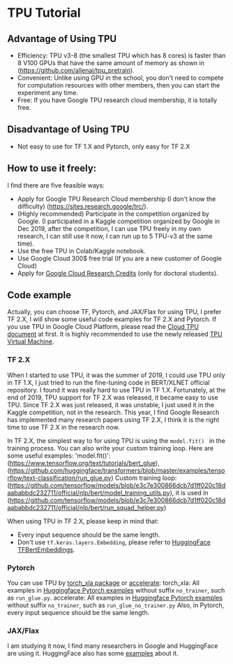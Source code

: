 # TPU Tutorial

## Advantage of Using TPU
 * Efficiency: TPU v3-8 (the smallest TPU which has 8 cores) is faster than 8 V100 GPUs that have the same amount of memory as shown in (https://github.com/allenai/tpu_pretrain). 
 * Convenient: Unlike using GPU in the school, you don't need to compete for computation resources with other members, then you can start the experiment any time.
 * Free: If you have Google TPU research cloud membership, it is totally free.

## Disadvantage of Using TPU
 * Not easy to use for TF 1.X and Pytorch, only easy for TF 2.X 

## How to use it freely:
I find there are five feasible ways:
 * Apply for Google TPU Research Cloud membership (I don't know the difficulty) (https://sites.research.google/trc/).
 * (Highly recommended) Participate in the competition organized by Google. (I participated in a Kaggle competition organized by Google in Dec 2019, after the competition, I can use TPU freely in my own research, I can still use it now, I can run up to 5 TPU-v3 at the same time).
 * Use the free TPU in Colab/Kaggle notebook.
 * Use Google Cloud 300$ free trial (If you are a new customer of Google Cloud)
 * Apply for [Google Cloud Research Credits](https://edu.google.com/programs/credits/research/?modal_active=none) (only for doctoral students).

## Code example
Actually, you can choose TF, Pytorch, and JAX/Flax for using TPU, I prefer TF 2.X, I will show some useful code examples for TF 2.X and Pytorch. If you use TPU in Google Cloud Platform, please read the [Cloud TPU document](https://cloud.google.com/tpu/docs) at first. It is highly recommended to use the newly released [TPU Virtual Machine](https://cloud.google.com/blog/products/compute/introducing-cloud-tpu-vms).

### TF 2.X
When I started to use TPU, it was the summer of 2019, I could use TPU only in TF 1.X, I just tried to run the fine-tuning code in BERT/XLNET official repository. I found it was really hard to use TPU in TF 1.X. Fortunately, at the end of 2019, TPU support for TF 2.X was released, it became easy to use TPU. Since TF 2.X was just released, it was unstable, I just used it in the Kaggle competition, not in the research. This year, I find Google Research has implemented many research papers using TF 2.X, I think it is the right time to use TF 2.X in the research now.

In TF 2.X, the simplest way to for using TPU is using the `model.fit() ` in the training process. You can also write your custom training loop. Here are some useful examples:
 'model.fit()':(https://www.tensorflow.org/text/tutorials/bert_glue), (https://github.com/huggingface/transformers/blob/master/examples/tensorflow/text-classification/run_glue.py)
  Custom training loop: (https://github.com/tensorflow/models/blob/e3c7e300866dcb7d1ff020c18daababbdc232711/official/nlp/bert/model_training_utils.py), it is  used in (https://github.com/tensorflow/models/blob/e3c7e300866dcb7d1ff020c18daababbdc232711/official/nlp/bert/run_squad_helper.py)

When using TPU in TF 2.X, please keep in mind that:
 * Every input sequence should be the same length.
 * Don't use `tf.keras.layers.Embedding`, please refer to [HuggingFace TFBertEmbeddings](https://github.com/huggingface/transformers/blob/master/src/transformers/models/bert/modeling_tf_bert.py#L132).

### Pytorch
You can use TPU by [torch_xla package](https://github.com/pytorch/xla) or [accelerate](https://huggingface.co/docs/accelerate/):
 torch_xla: All examples in [Huggingface Pytorch examples](https://github.com/huggingface/transformers/tree/master/examples/pytorch) without suffix `no_trainer`, such as `run_glue.py`.
 accelerate: All examples in [Huggingface Pytorch examples](https://github.com/huggingface/transformers/tree/master/examples/pytorch) without suffix `no_trainer`, such as `run_glue_no_trainer.py`
Also, in Pytorch, every input sequence should be the same length. 

###  JAX/Flax
I am studying it now, I find many researchers in Google and HuggingFace are using it. HuggingFace also has some [examples](https://github.com/huggingface/transformers/tree/master/examples/flax) about it.


